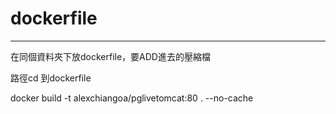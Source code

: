 # dockerfile
***
在同個資料夾下放dockerfile，要ADD進去的壓縮檔

路徑cd 到dockerfile

docker build -t alexchiangoa/pglivetomcat:80 . --no-cache
